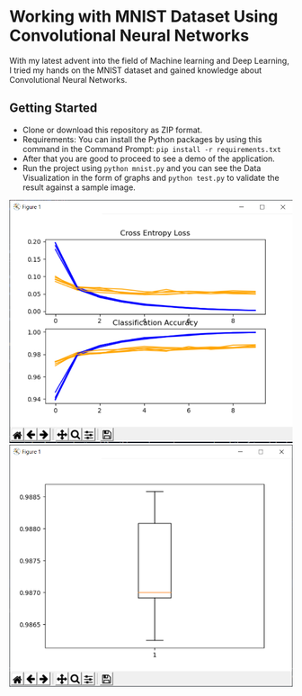 # Working with MNIST Dataset Using Convolutional Neural Networks

With my latest advent into the field of Machine learning and Deep Learning, I tried my hands on the MNIST dataset and gained knowledge about Convolutional Neural Networks.
## Getting Started
* Clone or download this repository as ZIP format.
* Requirements: You can install the Python packages by using this command in the Command Prompt: `pip install -r requirements.txt`
* After that you are good to proceed to see a demo of the application.
* Run the project using `python mnist.py` and you can see the Data Visualization in the form of graphs and `python test.py` to validate the result against a sample image.

![alt text](https://raw.githubusercontent.com/smv1999/MNIST-using-Tensorflow/master/graph1.png)
![alt text](https://raw.githubusercontent.com/smv1999/MNIST-using-Tensorflow/master/graph2.png)
